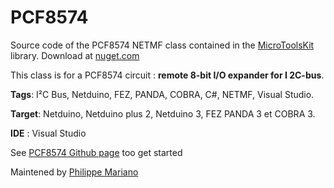PCF8574
=======

Source code of the PCF8574 NETMF class contained in the <a href="https://www.nuget.org/packages/WEBGE.Microtoolskit/" target="_blank">MicroToolsKit</a> library. Download at <a href="https://www.nuget.org" target="_blank">nuget.com</a>

This class is for a PCF8574 circuit : <strong>remote 8-bit I/O expander for I 2C-bus</strong>.


<strong>Tags</strong>: I²C Bus, Netduino, FEZ, PANDA, COBRA, C#, NETMF, Visual Studio.

<strong>Target</strong>: Netduino, Netduino plus 2, Netduino 3, FEZ PANDA 3 et COBRA 3.

<strong>IDE</strong> : Visual Studio


See <a href="http://webge.github.io/PCF8574/" target="_blank">PCF8574 Github page</a> too get started

Maintened by <a href="mailto:philippemariano@gmail.com">Philippe Mariano</a>
